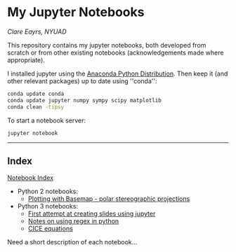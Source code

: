 # My Jupyter Notebooks

*Clare Eayrs, NYUAD*

This repository contains my jupyter notebooks, both developed from scratch or from other existing notebooks (acknowledgements made where appropriate).

I installed jupyter using the [Anaconda Python Distribution](http://docs.continuum.io/anaconda/install). Then keep it (and other relevant packages) up to date using ''conda'':

```Bash
conda update conda
conda update jupyter numpy sympy scipy matplotlib
conda clean -tipsy
```

To start a notebook server:

```console
jupyter notebook
```

---

## Index
[Notebook Index](Index.ipynb)

* Python 2 notebooks:
  + [Plotting with Basemap - polar stereographic projections](basemap_plots.ipynb)
* Python 3 notebooks:
  + [First attempt at creating slides using jupyter](NBPresent_test.ipynb)
  + [Notes on using regex in python](regex.ipynb) 
  + [CICE equations](SeaIceEquations.ipynb)

Need a short description of each notebook...
